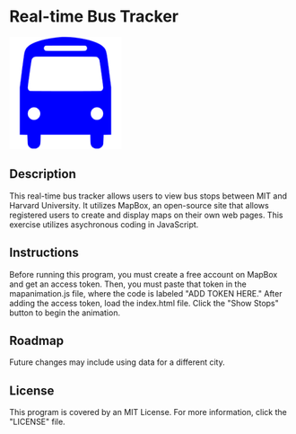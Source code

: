 # Real-time Bus Tracker
<img src="busicon.jpg" width='200'/>

## Description
This real-time bus tracker allows users to view bus stops between MIT and Harvard University. It utilizes MapBox, an open-source site that allows registered users to create and display maps on their own web pages. This exercise utilizes asychronous coding in JavaScript. 
## Instructions
Before running this program, you must create a free account on MapBox and get an access token. Then, you must paste that token in the mapanimation.js file, where the code is labeled "ADD TOKEN HERE." After adding the access token, load the index.html file. Click the "Show Stops" button to begin the animation. 
## Roadmap
Future changes may include using data for a different city.
## License
This program is covered by an MIT License. For more information, click the "LICENSE" file. 

